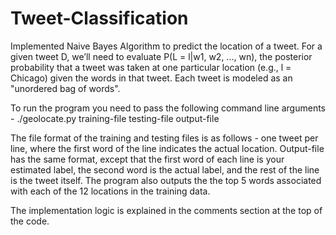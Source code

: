 # Tweet-Classification
Implemented Naive Bayes Algorithm to predict the location of a tweet. 
For a given tweet D, we’ll need to evaluate P(L = l|w1, w2, ..., wn), the posterior probability that a tweet was taken at one particular location (e.g., l = Chicago) given the words in that tweet. Each tweet is modeled as an "unordered bag of words".

To run the program you need to pass the following command line arguments -
./geolocate.py training-file testing-file output-file

The file format of the training and testing files is as follows - one tweet per line, where the first word of the line indicates
the actual location.
Output-file has the same format, except that the first word of each line is your estimated label, the second word is the actual label, and the rest of the line is the tweet itself.
The program also outputs the the top 5 words associated with each of the 12 locations in the training data.

The implementation logic is explained in the comments section at the top of the code.
